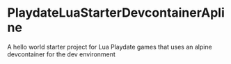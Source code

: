 # PlaydateLuaStarterDevcontainerApline
A hello world starter project for Lua Playdate games that uses an alpine devcontainer for the dev environment
